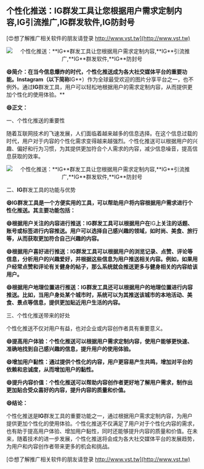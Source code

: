 ## **个性化推送：**IG**群发工具让您根据用户需求定制内容,**IG**引流推广,**IG**群发软件,**IG**防封号**

[😍想了解推广相关软件的朋友请登录 http://www.vst.tw](http://www.vst.tw)

 <center><img src="https://vst.tw/MP4/tuiguang/png/8.png" alt="个性化推送：**IG**群发工具让您根据用户需求定制内容,**IG**引流推广,**IG**群发软件,**IG**防封号"></center>

**😄简介：在当今信息爆炸的时代，个性化推送成为各大社交媒体平台的重要功能。Instagram（以下简称**IG**）作为全球最受欢迎的图片分享平台之一，也不例外。通过**IG**群发工具，用户可以轻松地根据用户的需求定制内容，从而提供更加个性化的使用体验。**

**😄正文：**

一、个性化推送的重要性

随着互联网技术的飞速发展，人们面临着越来越多的信息选择。在这个信息过载的时代，用户对于内容的个性化需求变得越来越强烈。个性化推送可以根据用户的兴趣、偏好和行为习惯，为其提供更加符合个人需求的内容，减少信息噪音，提高信息获取的效率。

 <center><img src="https://vst.tw/MP4/tuiguang/png/1.png" alt="个性化推送：**IG**群发工具让您根据用户需求定制内容,**IG**引流推广,**IG**群发软件,**IG**防封号"></center>

二、**IG**群发工具的功能与优势

**😄**IG**群发工具是一个方便实用的工具，可以帮助用户将内容根据用户需求进行个性化推送。其主要功能包括：**

**😄根据用户关注的内容进行推送：**IG**群发工具可以根据用户在**IG**上关注的话题、账号或标签进行内容推送。用户可以选择自己感兴趣的领域，如时尚、美食、旅行等，从而获取更加符合自己兴趣的内容。**

**😄根据用户喜好进行推送：**IG**群发工具可以根据用户的浏览记录、点赞、评论等信息，分析用户的兴趣爱好，并根据这些信息为用户推送相关内容。例如，如果用户经常点赞和评论有关健身的帖子，那么系统就会推送更多与健身相关的内容给该用户。**

**😄根据用户地理位置进行推送：**IG**群发工具还可以根据用户的地理位置进行内容推送。比如，当用户身处某个城市时，系统可以为其推送该城市的本地活动、美食、景点等信息，提供更加贴近用户生活的内容。**

三、个性化推送带来的好处

个性化推送不仅对用户有益，也对企业或内容创作者具有重要意义。

**😄提高用户体验：个性化推送可以根据用户需求定制内容，使用户能够更快速、准确地找到自己感兴趣的信息，提升用户的使用体验。**

**😄增加用户黏性：通过提供个性化的内容，用户更容易产生共鸣，增加对平台的依赖和忠诚度，从而增加用户的黏性。**

**😄提升内容价值：个性化推送可以帮助内容创作者更好地了解用户需求，制作出更加贴合受众喜好的内容，提升内容的质量和价值。**

**😄结论：**

个性化推送是**IG**群发工具的重要功能之一，通过根据用户需求定制内容，为用户提供更加个性化的使用体验。个性化推送不仅满足了用户对于个性化内容的需求，也有助于提高用户体验、增加用户黏性，同时还能够提升内容的质量和价值。在未来，随着技术的进一步发展，个性化推送将会成为各大社交媒体平台的发展趋势，为用户和内容创作者带来更多的机会和挑战。

[😍想了解推广相关软件的朋友请登录 http://www.vst.tw](http://www.vst.tw)



